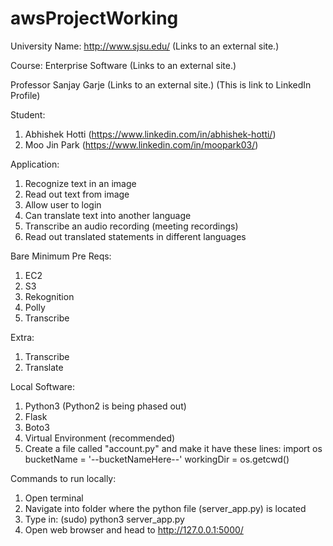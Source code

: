 # awsProjectWorking
University Name: http://www.sjsu.edu/ (Links to an external site.)

Course: Enterprise Software (Links to an external site.)

Professor Sanjay Garje (Links to an external site.) (This is link to LinkedIn Profile)

Student: 
1) Abhishek Hotti (https://www.linkedin.com/in/abhishek-hotti/)
2) Moo Jin Park (https://www.linkedin.com/in/moopark03/)

Application:
1) Recognize text in an image
2) Read out text from image
3) Allow user to login
4) Can translate text into another language
5) Transcribe an audio recording (meeting recordings)
6) Read out translated statements in different languages

Bare Minimum Pre Reqs:
1) EC2
2) S3
3) Rekognition
4) Polly
5) Transcribe

Extra:
1) Transcribe
2) Translate

Local Software:
1) Python3 (Python2 is being phased out)
2) Flask
3) Boto3
4) Virtual Environment (recommended)
5) Create a file called "account.py" and make it have these lines: 
import os
bucketName = '--bucketNameHere--'
workingDir = os.getcwd()

Commands to run locally:
1) Open terminal
2) Navigate into folder where the python file (server_app.py) is located
3) Type in: (sudo) python3 server_app.py
4) Open web browser and head to http://127.0.0.1:5000/

